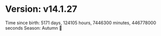 # Version: v14.1.27
Time since birth: 5171 days, 124105 hours, 7446300 minutes, 446778000 seconds
Season: Autumn 🍁
